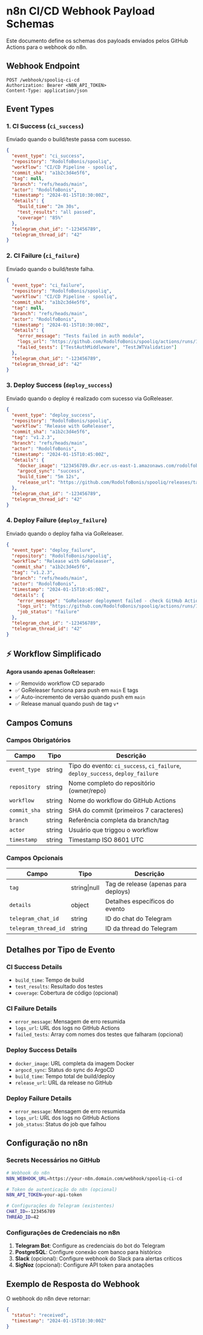 # n8n CI/CD Webhook Payload Schemas

Este documento define os schemas dos payloads enviados pelos GitHub Actions para o webhook do n8n.

## Webhook Endpoint

```
POST /webhook/spooliq-ci-cd
Authorization: Bearer <N8N_API_TOKEN>
Content-Type: application/json
```

## Event Types

### 1. CI Success (`ci_success`)

Enviado quando o build/teste passa com sucesso.

```json
{
  "event_type": "ci_success",
  "repository": "RodolfoBonis/spooliq",
  "workflow": "CI/CD Pipeline - spooliq",
  "commit_sha": "a1b2c3d4e5f6",
  "tag": null,
  "branch": "refs/heads/main",
  "actor": "RodolfoBonis",
  "timestamp": "2024-01-15T10:30:00Z",
  "details": {
    "build_time": "2m 30s",
    "test_results": "all passed",
    "coverage": "85%"
  },
  "telegram_chat_id": "-123456789",
  "telegram_thread_id": "42"
}
```

### 2. CI Failure (`ci_failure`)

Enviado quando o build/teste falha.

```json
{
  "event_type": "ci_failure",
  "repository": "RodolfoBonis/spooliq",
  "workflow": "CI/CD Pipeline - spooliq",
  "commit_sha": "a1b2c3d4e5f6",
  "tag": null,
  "branch": "refs/heads/main", 
  "actor": "RodolfoBonis",
  "timestamp": "2024-01-15T10:30:00Z",
  "details": {
    "error_message": "Tests failed in auth module",
    "logs_url": "https://github.com/RodolfoBonis/spooliq/actions/runs/12345",
    "failed_tests": ["TestAuthMiddleware", "TestJWTValidation"]
  },
  "telegram_chat_id": "-123456789",
  "telegram_thread_id": "42"
}
```

### 3. Deploy Success (`deploy_success`)

Enviado quando o deploy é realizado com sucesso via GoReleaser.

```json
{
  "event_type": "deploy_success",
  "repository": "RodolfoBonis/spooliq",
  "workflow": "Release with GoReleaser",
  "commit_sha": "a1b2c3d4e5f6",
  "tag": "v1.2.3",
  "branch": "refs/heads/main",
  "actor": "RodolfoBonis", 
  "timestamp": "2024-01-15T10:45:00Z",
  "details": {
    "docker_image": "123456789.dkr.ecr.us-east-1.amazonaws.com/rodolfobonis/spooliq:1.2.3",
    "argocd_sync": "success",
    "build_time": "5m 12s",
    "release_url": "https://github.com/RodolfoBonis/spooliq/releases/tag/v1.2.3"
  },
  "telegram_chat_id": "-123456789",
  "telegram_thread_id": "42"
}
```

### 4. Deploy Failure (`deploy_failure`)

Enviado quando o deploy falha via GoReleaser.

```json
{
  "event_type": "deploy_failure",
  "repository": "RodolfoBonis/spooliq",
  "workflow": "Release with GoReleaser",
  "commit_sha": "a1b2c3d4e5f6",
  "tag": "v1.2.3",
  "branch": "refs/heads/main",
  "actor": "RodolfoBonis",
  "timestamp": "2024-01-15T10:45:00Z",
  "details": {
    "error_message": "GoReleaser deployment failed - check GitHub Actions logs",
    "logs_url": "https://github.com/RodolfoBonis/spooliq/actions/runs/12346",
    "job_status": "failure"
  },
  "telegram_chat_id": "-123456789",
  "telegram_thread_id": "42"
}
```

## ⚡ Workflow Simplificado

**Agora usando apenas GoReleaser:**
- ✅ Removido workflow CD separado
- ✅ GoReleaser funciona para push em `main` E tags
- ✅ Auto-incremento de versão quando push em `main`
- ✅ Release manual quando push de tag `v*`

## Campos Comuns

### Campos Obrigatórios

| Campo | Tipo | Descrição |
|-------|------|-----------|
| `event_type` | string | Tipo do evento: `ci_success`, `ci_failure`, `deploy_success`, `deploy_failure` |
| `repository` | string | Nome completo do repositório (owner/repo) |
| `workflow` | string | Nome do workflow do GitHub Actions |
| `commit_sha` | string | SHA do commit (primeiros 7 caracteres) |
| `branch` | string | Referência completa da branch/tag |
| `actor` | string | Usuário que triggou o workflow |
| `timestamp` | string | Timestamp ISO 8601 UTC |

### Campos Opcionais

| Campo | Tipo | Descrição |
|-------|------|-----------|
| `tag` | string\|null | Tag de release (apenas para deploys) |
| `details` | object | Detalhes específicos do evento |
| `telegram_chat_id` | string | ID do chat do Telegram |
| `telegram_thread_id` | string | ID da thread do Telegram |

## Detalhes por Tipo de Evento

### CI Success Details
- `build_time`: Tempo de build
- `test_results`: Resultado dos testes
- `coverage`: Cobertura de código (opcional)

### CI Failure Details  
- `error_message`: Mensagem de erro resumida
- `logs_url`: URL dos logs no GitHub Actions
- `failed_tests`: Array com nomes dos testes que falharam (opcional)

### Deploy Success Details
- `docker_image`: URL completa da imagem Docker
- `argocd_sync`: Status do sync do ArgoCD
- `build_time`: Tempo total de build/deploy
- `release_url`: URL da release no GitHub

### Deploy Failure Details
- `error_message`: Mensagem de erro resumida  
- `logs_url`: URL dos logs no GitHub Actions
- `job_status`: Status do job que falhou

## Configuração no n8n

### Secrets Necessários no GitHub

```bash
# Webhook do n8n
N8N_WEBHOOK_URL=https://your-n8n.domain.com/webhook/spooliq-ci-cd

# Token de autenticação do n8n (opcional)
N8N_API_TOKEN=your-api-token

# Configurações do Telegram (existentes)
CHAT_ID=-123456789
THREAD_ID=42
```

### Configurações de Credenciais no n8n

1. **Telegram Bot**: Configure as credenciais do bot do Telegram
2. **PostgreSQL**: Configure conexão com banco para histórico
3. **Slack** (opcional): Configure webhook do Slack para alertas críticos
4. **SigNoz** (opcional): Configure API token para anotações

## Exemplo de Resposta do Webhook

O webhook do n8n deve retornar:

```json
{
  "status": "received",
  "timestamp": "2024-01-15T10:30:00Z"
}
```